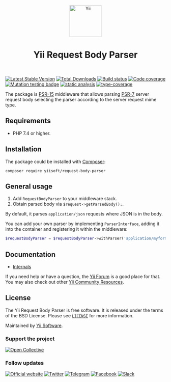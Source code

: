 <p align="center">
    <a href="https://github.com/yiisoft" target="_blank">
        <img src="https://yiisoft.github.io/docs/images/yii_logo.svg" height="100px" alt="Yii">
    </a>
    <h1 align="center">Yii Request Body Parser</h1>
    <br>
</p>

[![Latest Stable Version](https://poser.pugx.org/yiisoft/request-body-parser/v/stable.png)](https://packagist.org/packages/yiisoft/request-body-parser)
[![Total Downloads](https://poser.pugx.org/yiisoft/request-body-parser/downloads.png)](https://packagist.org/packages/yiisoft/request-body-parser)
[![Build status](https://github.com/yiisoft/request-body-parser/workflows/build/badge.svg)](https://github.com/yiisoft/request-body-parser/actions?query=workflow%3Abuild)
[![Code coverage](https://codecov.io/gh/yiisoft/request-body-parser/graph/badge.svg?token=9TQJWSE5HQ)](https://codecov.io/gh/yiisoft/request-body-parser)
[![Mutation testing badge](https://img.shields.io/endpoint?style=flat&url=https%3A%2F%2Fbadge-api.stryker-mutator.io%2Fgithub.com%2Fyiisoft%2Frequest-body-parser%2Fmaster)](https://dashboard.stryker-mutator.io/reports/github.com/yiisoft/request-body-parser/master)
[![static analysis](https://github.com/yiisoft/request-body-parser/workflows/static%20analysis/badge.svg)](https://github.com/yiisoft/request-body-parser/actions?query=workflow%3A%22static+analysis%22)
[![type-coverage](https://shepherd.dev/github/yiisoft/request-body-parser/coverage.svg)](https://shepherd.dev/github/yiisoft/request-body-parser)

The package is [PSR-15](https://www.php-fig.org/psr/psr-15/) middleware that allows parsing [PSR-7](https://www.php-fig.org/psr/psr-7/)
server request body selecting the parser according to the server request mime type.

## Requirements

- PHP 7.4 or higher.

## Installation

The package could be installed with [Composer](https://getcomposer.org):

```shell
composer require yiisoft/request-body-parser
```

## General usage

1. Add `RequestBodyParser` to your middleware stack.
2. Obtain parsed body via `$request->getParsedBody();`.

By default, it parses `application/json` requests where JSON is in the body. 

You can add your own parser by implementing `ParserInterface`, adding it into the container and registering it within
the middleware:

```php
$requestBodyParser = $requestBodyParser->withParser('application/myformat', MyFormatParser::class);
``` 

## Documentation

- [Internals](docs/internals.md)

If you need help or have a question, the [Yii Forum](https://forum.yiiframework.com/c/yii-3-0/63) is a good place for that.
You may also check out other [Yii Community Resources](https://www.yiiframework.com/community).

## License

The Yii Request Body Parser is free software. It is released under the terms of the BSD License.
Please see [`LICENSE`](./LICENSE.md) for more information.

Maintained by [Yii Software](https://www.yiiframework.com/).

### Support the project

[![Open Collective](https://img.shields.io/badge/Open%20Collective-sponsor-7eadf1?logo=open%20collective&logoColor=7eadf1&labelColor=555555)](https://opencollective.com/yiisoft)

### Follow updates

[![Official website](https://img.shields.io/badge/Powered_by-Yii_Framework-green.svg?style=flat)](https://www.yiiframework.com/)
[![Twitter](https://img.shields.io/badge/twitter-follow-1DA1F2?logo=twitter&logoColor=1DA1F2&labelColor=555555?style=flat)](https://twitter.com/yiiframework)
[![Telegram](https://img.shields.io/badge/telegram-join-1DA1F2?style=flat&logo=telegram)](https://t.me/yii3en)
[![Facebook](https://img.shields.io/badge/facebook-join-1DA1F2?style=flat&logo=facebook&logoColor=ffffff)](https://www.facebook.com/groups/yiitalk)
[![Slack](https://img.shields.io/badge/slack-join-1DA1F2?style=flat&logo=slack)](https://yiiframework.com/go/slack)
